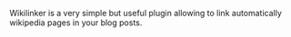 Wikilinker is a very simple but useful plugin allowing to link automatically
wikipedia pages in your blog posts.
